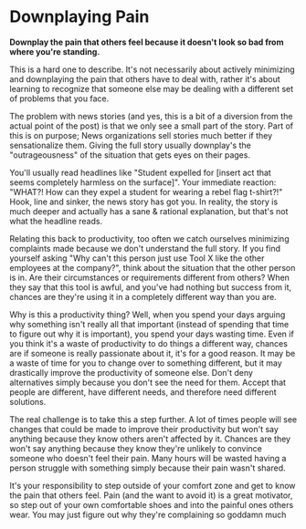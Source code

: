 # Downplaying Pain

**Downplay the pain that others feel because it doesn't look so bad from where you're standing.**

This is a hard one to describe. It's not necessarily about actively minimizing and downplaying the pain that others have to deal with, rather it's about learning to recognize that someone else may be dealing with a different set of problems that you face.

The problem with news stories (and yes, this is a bit of a diversion from the actual point of the post) is that we only see a small part of the story. Part of this is on purpose; News organizations sell stories much better if they sensationalize them. Giving the full story usually downplay's the "outrageousness" of the situation that gets eyes on their pages.

You'll usually read headlines like "Student expelled for [insert act that seems completely harmless on the surface]". Your immediate reaction: "WHAT?! How can they expel a student for wearing a rebel flag t-shirt?!" Hook, line and sinker, the news story has got you. In reality, the story is much deeper and actually has a sane & rational explanation, but that's not what the headline reads.

Relating this back to productivity, too often we catch ourselves minimizing complaints made because we don't understand the full story. If you find yourself asking "Why can't this person just use Tool X like the other employees at the company?", think about the situation that the other person is in. Are their circumstances or requirements different from others? When they say that this tool is awful, and you've had nothing but success from it, chances are they're using it in a completely different way than you are.

Why is this a productivity thing? Well, when you spend your days arguing why something isn't really all that important (instead of spending that time to figure out why it is important), you spend your days wasting time. Even if you think it's a waste of productivity to do things a different way, chances are if someone is really passionate about it, it's for a good reason. It may be a waste of time for you to change over to something different, but it may drastically improve the productivity of someone else. Don't deny alternatives simply because you don't see the need for them. Accept that people are different, have different needs, and therefore need different solutions.

The real challenge is to take this a step further. A lot of times people will see changes that could be made to improve their productivity but won't say anything because they know others aren't affected by it. Chances are they won't say anything because they know they're unlikely to convince someone who doesn't feel their pain. Many hours will be wasted having a person struggle with something simply because their pain wasn't shared.

It's your responsibility to step outside of your comfort zone and get to know the pain that others feel. Pain (and the want to avoid it) is a great motivator, so step out of your own comfortable shoes and into the painful ones others wear. You may just figure out why they're complaining so goddamn much